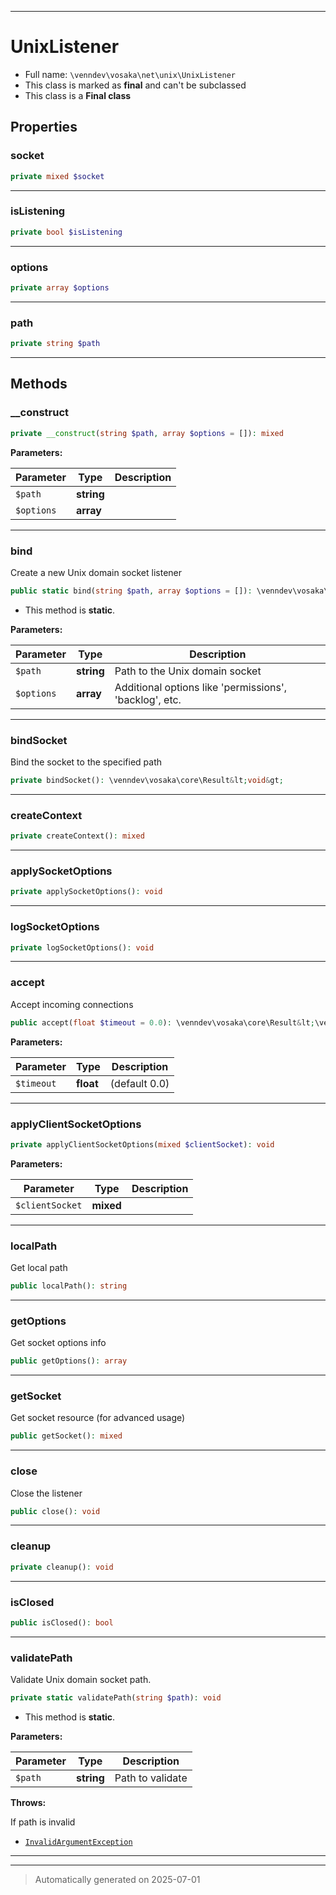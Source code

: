 ***

# UnixListener





* Full name: `\venndev\vosaka\net\unix\UnixListener`
* This class is marked as **final** and can't be subclassed
* This class is a **Final class**



## Properties


### socket



```php
private mixed $socket
```






***

### isListening



```php
private bool $isListening
```






***

### options



```php
private array $options
```






***

### path



```php
private string $path
```






***

## Methods


### __construct



```php
private __construct(string $path, array $options = []): mixed
```








**Parameters:**

| Parameter | Type | Description |
|-----------|------|-------------|
| `$path` | **string** |  |
| `$options` | **array** |  |





***

### bind

Create a new Unix domain socket listener

```php
public static bind(string $path, array $options = []): \venndev\vosaka\core\Result&lt;\venndev\vosaka\net\unix\UnixListener&gt;
```



* This method is **static**.




**Parameters:**

| Parameter | Type | Description |
|-----------|------|-------------|
| `$path` | **string** | Path to the Unix domain socket |
| `$options` | **array** | Additional options like &#039;permissions&#039;, &#039;backlog&#039;, etc. |





***

### bindSocket

Bind the socket to the specified path

```php
private bindSocket(): \venndev\vosaka\core\Result&lt;void&gt;
```












***

### createContext



```php
private createContext(): mixed
```












***

### applySocketOptions



```php
private applySocketOptions(): void
```












***

### logSocketOptions



```php
private logSocketOptions(): void
```












***

### accept

Accept incoming connections

```php
public accept(float $timeout = 0.0): \venndev\vosaka\core\Result&lt;\venndev\vosaka\net\unix\UnixStream|null&gt;
```








**Parameters:**

| Parameter | Type | Description |
|-----------|------|-------------|
| `$timeout` | **float** | (default 0.0) |





***

### applyClientSocketOptions



```php
private applyClientSocketOptions(mixed $clientSocket): void
```








**Parameters:**

| Parameter | Type | Description |
|-----------|------|-------------|
| `$clientSocket` | **mixed** |  |





***

### localPath

Get local path

```php
public localPath(): string
```












***

### getOptions

Get socket options info

```php
public getOptions(): array
```












***

### getSocket

Get socket resource (for advanced usage)

```php
public getSocket(): mixed
```












***

### close

Close the listener

```php
public close(): void
```












***

### cleanup



```php
private cleanup(): void
```












***

### isClosed



```php
public isClosed(): bool
```












***

### validatePath

Validate Unix domain socket path.

```php
private static validatePath(string $path): void
```



* This method is **static**.




**Parameters:**

| Parameter | Type | Description |
|-----------|------|-------------|
| `$path` | **string** | Path to validate |




**Throws:**
<p>If path is invalid</p>

- [`InvalidArgumentException`](../../../../InvalidArgumentException.md)



***


***
> Automatically generated on 2025-07-01
